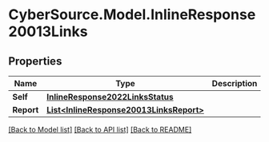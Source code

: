 # CyberSource.Model.InlineResponse20013Links
## Properties

Name | Type | Description | Notes
------------ | ------------- | ------------- | -------------
**Self** | [**InlineResponse2022LinksStatus**](InlineResponse2022LinksStatus.md) |  | [optional] 
**Report** | [**List&lt;InlineResponse20013LinksReport&gt;**](InlineResponse20013LinksReport.md) |  | [optional] 

[[Back to Model list]](../README.md#documentation-for-models) [[Back to API list]](../README.md#documentation-for-api-endpoints) [[Back to README]](../README.md)

